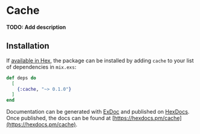 # Cache

**TODO: Add description**

## Installation

If [available in Hex](https://hex.pm/docs/publish), the package can be installed
by adding `cache` to your list of dependencies in `mix.exs`:

```elixir
def deps do
  [
    {:cache, "~> 0.1.0"}
  ]
end
```

Documentation can be generated with [ExDoc](https://github.com/elixir-lang/ex_doc)
and published on [HexDocs](https://hexdocs.pm). Once published, the docs can
be found at [https://hexdocs.pm/cache](https://hexdocs.pm/cache).

